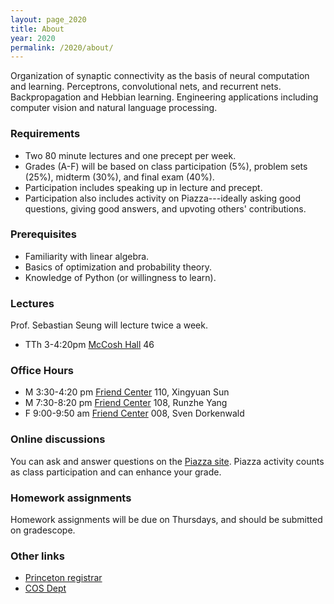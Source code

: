 ```yaml
---
layout: page_2020
title: About
year: 2020
permalink: /2020/about/
---
```


Organization of synaptic connectivity as the basis of neural
computation and learning. Perceptrons, convolutional nets, and
recurrent nets. Backpropagation and Hebbian learning. Engineering
applications including computer vision and natural language
processing.

### Requirements
  - Two 80 minute lectures and one precept per week.  
  - Grades (A-F) will be based on class participation (5%), problem sets (25%), midterm (30%), and final exam (40%).
  - Participation includes speaking up in lecture and precept.
  - Participation also includes activity on Piazza---ideally asking good questions, giving good answers, and upvoting others' contributions.

### Prerequisites
  - Familiarity with linear algebra.
  - Basics of optimization and probability theory.
  - Knowledge of Python (or willingness to learn).

### Lectures
Prof. Sebastian Seung will lecture twice a week.

- TTh 3-4:20pm [McCosh Hall][mccosh-hall] 46

### Office Hours
 
- M	3:30-4:20 pm [Friend Center][friend-center]	110, Xingyuan Sun
- M	7:30-8:20 pm [Friend Center][friend-center] 108, Runzhe Yang
- F 9:00-9:50 am [Friend Center][friend-center] 008, Sven Dorkenwald


### Online discussions
You can ask and answer questions on the [Piazza site](https://piazza.com/princeton/spring2020/cos485/home).  Piazza activity counts as class participation and can enhance your grade.


### Homework assignments
Homework assignments will be due on Thursdays, and should be submitted on gradescope.

### Other links
- [Princeton registrar](https://registrar.princeton.edu/course-offerings?term=1204&subject=COS)
- [COS Dept](http://www.cs.princeton.edu/courses/archive/spring20/cos485/)

[mccosh-hall]: https://goo.gl/maps/VY1rCGpwGhYzeNMy9
[friend-center]: https://goo.gl/maps/FbGwEnmNAnC2
[pni]: https://www.google.com/maps/place/Princeton+Neuroscience+Institute/@40.3430949,-74.6547442,17z/data=!3m1!4b1!4m5!3m4!1s0x89c3e6c53815e167:0x52f009cb85093372!8m2!3d40.3430908!4d-74.6525555
[computer-science]: https://goo.gl/maps/23Nw4ktSwZQ2

